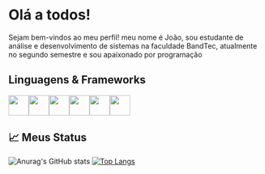 # Olá a todos!
Sejam bem-vindos ao meu perfil! meu nome é João, sou estudante de análise e desenvolvimento de sistemas na faculdade BandTec, atualmente no segundo semestre e sou apaixonado por programação

## Linguagens & Frameworks
<div style="display: flex;">
<img align="center" width="40" src="https://cdn.jsdelivr.net/gh/devicons/devicon/icons/javascript/javascript-original.svg">
<img align="center" width="40" src="https://cdn.jsdelivr.net/gh/devicons/devicon/icons/nodejs/nodejs-original.svg">
<img align="center" width="40" src="https://cdn.jsdelivr.net/gh/devicons/devicon/icons/sequelize/sequelize-original.svg">
<img align="center" width="40" src="https://cdn.jsdelivr.net/gh/devicons/devicon/icons/html5/html5-original.svg">
<img align="center" width="40" src="https://cdn.jsdelivr.net/gh/devicons/devicon/icons/css3/css3-original.svg">
<img align="center" width="40" src="https://cdn.jsdelivr.net/gh/devicons/devicon/icons/java/java-original.svg">
</div>

## :chart_with_upwards_trend: Meus Status 
![Anurag's GitHub stats](https://github-readme-stats.vercel.app/api?username=JoaoPedroArnaut&show_icons=true&theme=dark)
[![Top Langs](https://github-readme-stats.vercel.app/api/top-langs/?username=JoaoPedroArnaut&langs_count=8&theme=dark)](https://github.com/anuraghazra/github-readme-stats)

<!--
**JoaoPedroArnaut/JoaoPedroArnaut** is a ✨ _special_ ✨ repository because its `README.md` (this file) appears on your GitHub profile.

Here are some ideas to get you started:

- 🔭 I’m currently working on ...
- 🌱 I’m currently learning ...
- 👯 I’m looking to collaborate on ...
- 🤔 I’m looking for help with ...
- 💬 Ask me about ...
- 📫 How to reach me: ...
- 😄 Pronouns: ...
- ⚡ Fun fact: ...
-->
